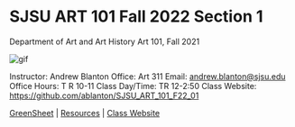 **SJSU ART 101 Fall 2022 Section 1**
======================
Department of Art and Art History
Art 101, Fall 2021

![gif](https://i.imgur.com/pS5lIDd.gif)

Instructor: Andrew Blanton
Office: Art 311
Email: andrew.blanton@sjsu.edu
Office Hours: T R 10-11
Class Day/Time: TR 12-2:50
Class Website: https://github.com/ablanton/SJSU_ART_101_F22_01

[GreenSheet](https://github.com/ablanton/SJSU_Art_101_F22_01/blob/master/GREENSHEET.md)
| [Resources](https://github.com/ablanton/SJSU_Art_101_F22_01/blob/master/RESOURCES.md)
| [Class Website](https://github.com/ablanton/SJSU_Art_101_F22_01)
